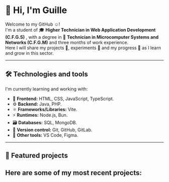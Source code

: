 # 👋 Hi, I'm Guille
Welcome to my GitHub ☺️!  
I'm a student of 🎓 **Higher Technician in Web Application Development (C.F.G.S)** , with a degree in 📜 **Technician in Microcomputer Systems and Networks (C.F.G.M)** and three months of work experience.  
Here I will share my projects 📂, experiments 🧪 and my progress 🚀 as I learn and grow in this sector.

---
## 🛠️ Technologies and tools
I'm currently learning and working with:
- 🎨 **Frontend:** HTML, CSS, JavaScript, TypeScript.
- ⚙️ **Backend:** Java, PHP.
- ⚛️ **Frameworks/Libraries:** Vite.
- ⚡ **Runtimes:** Node.js, Bun.
- 🗃️ **Databases:** SQL, MongoDB.
- 🌲 **Version control:** Git, GitHub, GitLab.
- 🧰 **Other tools:** VS Code, Figma.
---

## 📂 Featured projects
Here are some of my most recent projects:
---
